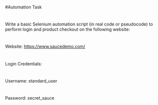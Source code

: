 #Automation Task
#
Write a basic Selenium automation script (in real code or pseudocode) to perform 
login and product checkout on the following website:
#
Website: https://www.saucedemo.com/
#
Login Credentials:
#
Username: standard_user
#
Password: secret_sauce
